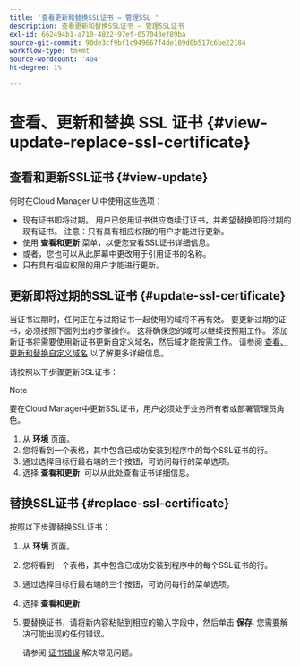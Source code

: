 ```yaml
---
title: '查看更新和替换SSL证书 — 管理SSL '
description: 查看更新和替换SSL证书 — 管理SSL证书
exl-id: 662494b1-a710-4822-97ef-057043ef89ba
source-git-commit: 90de3cf9bf1c949667f4de109d0b517c6be22184
workflow-type: tm+mt
source-wordcount: '404'
ht-degree: 1%

---
```


# 查看、更新和替换 SSL 证书  {#view-update-replace-ssl-certificate}

## 查看和更新SSL证书 {#view-update}

何时在Cloud Manager UI中使用这些选项：

* 现有证书即将过期。 用户已使用证书供应商续订证书，并希望替换即将过期的现有证书。 注意：只有具有相应权限的用户才能进行更新。
* 使用 **查看和更新** 菜单，以便您查看SSL证书详细信息。
* 或者，您也可以从此屏幕中更改用于引用证书的名称。
* 只有具有相应权限的用户才能进行更新。


## 更新即将过期的SSL证书 {#update-ssl-certificate}

当证书过期时，任何正在与过期证书一起使用的域将不再有效。 要更新过期的证书，必须按照下面列出的步骤操作。 这将确保您的域可以继续按预期工作。 添加新证书将需要使用新证书更新自定义域名，然后域才能按需工作。 请参阅 [查看、更新和替换自定义域名](/help/implementing/cloud-manager/custom-domain-names/view-update-replace-custom-domain-name.md) 以了解更多详细信息。

请按照以下步骤更新SSL证书：

>[!NOTE]
>要在Cloud Manager中更新SSL证书，用户必须处于业务所有者或部署管理员角色。

1. 从 **环境** 页面。
1. 您将看到一个表格，其中包含已成功安装到程序中的每个SSL证书的行。
1. 通过选择目标行最右端的三个按钮，可访问每行的菜单选项。
1. 选择 **查看和更新**. 可以从此处查看证书详细信息。

## 替换SSL证书 {#replace-ssl-certificate}

按照以下步骤替换SSL证书：

1. 从 **环境** 页面。
1. 您将看到一个表格，其中包含已成功安装到程序中的每个SSL证书的行。
1. 通过选择目标行最右端的三个按钮，可访问每行的菜单选项。
1. 选择 **查看和更新**.
1. 要替换证书，请将新内容粘贴到相应的输入字段中，然后单击 **保存**. 您需要解决可能出现的任何错误。

   请参阅 [证书错误](/help/implementing/cloud-manager/managing-ssl-certifications/add-ssl-certificate.md#certificate-error) 解决常见问题。
